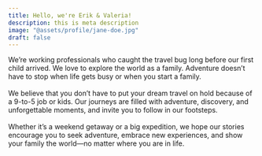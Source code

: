 ```yaml
---
title: Hello, we're Erik & Valeria!
description: this is meta description
image: "@assets/profile/jane-doe.jpg"
draft: false
---
```


We’re working professionals who caught the travel bug long before our first child arrived. We love to explore the world as a family. Adventure doesn’t have to stop when life gets busy or when you start a family.  
<br>
We believe that you don’t have to put your dream travel on hold because of a 9-to-5 job or kids. Our journeys are filled with adventure, discovery, and unforgettable moments, and invite you to follow in our footsteps.  
<br>
Whether it’s a weekend getaway or a big expedition, we hope our stories encourage you to seek adventure, embrace new experiences, and show your family the world—no matter where you are in life.
